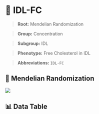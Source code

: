 # 🧪 IDL-FC

> **Root:** Mendelian Randomization

> **Group:** Concentration  

> **Subgroup:** IDL

> **Phenotype:** Free Cholesterol in IDL  

> **Abbreviations:** `IDL-FC`

## 🧬 Mendelian Randomization  

<img src="/MR/Figures/Inverse/IDLhengxianFC.png"/>


## 📊 Data Table


<CsvTableMRI src="/MR_Data/Inverse/IDLhengxianFC.csv"/>

